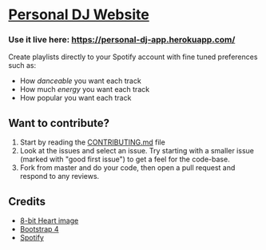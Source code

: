 # [Personal DJ Website](https://personal-dj-app.herokuapp.com/)

### Use it live here: https://personal-dj-app.herokuapp.com/ <br>

Create playlists directly to your Spotify account with fine tuned preferences such as:

-   How _danceable_ you want each track
-   How much _energy_ you want each track
-   How popular you want each track
    <br>

## Want to contribute?

1. Start by reading the [CONTRIBUTING.md](https://github.com/RyanRussell00/personal-dj/blob/master/CONTRIBUTING.md) file
2. Look at the issues and select an issue. Try starting with a smaller issue (marked with "good first issue") to get a feel for the code-base.
3. Fork from master and do your code, then open a pull request and respond to any reviews.

## Credits

-   [8-bit Heart image](https://www.deviantart.com/kennywfz/art/Glassy-8-Bit-Heart-Icon-293833929)
-   [Bootstrap 4](https://getbootstrap.com/)
-   [Spotify](https://developer.spotify.com/documentation/web-api/)
